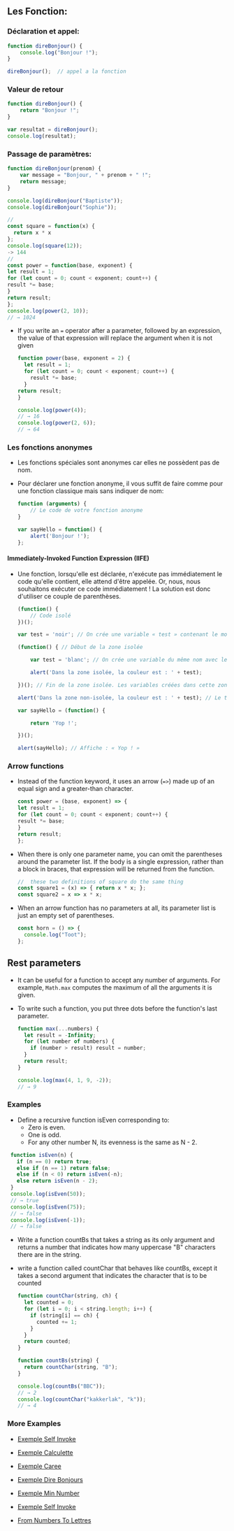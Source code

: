 ﻿## Les Fonction:

### Déclaration et appel:

```javascript
function direBonjour() {
    console.log("Bonjour !");
}

direBonjour(); 	// appel a la fonction


```

### Valeur de retour

```javascript
function direBonjour() {
    return "Bonjour !";
}

var resultat = direBonjour();
console.log(resultat);


```

### Passage de paramètres:

```javascript
function direBonjour(prenom) {
    var message = "Bonjour, " + prenom + " !";
    return message;
}

console.log(direBonjour("Baptiste"));
console.log(direBonjour("Sophie"));

//
const square = function(x) {
  return x * x
};
console.log(square(12));
-> 144
//
const power = function(base, exponent) {
let result = 1;
for (let count = 0; count < exponent; count++) {
result *= base;
}
return result;
};
console.log(power(2, 10));
// → 1024
```

* If you write an `=` operator after a parameter, followed by an expression, the value of that expression will replace the argument when it is not given

  ```javascript
  function power(base, exponent = 2) {
    let result = 1;
    for (let count = 0; count < exponent; count++) {
      result *= base;
    }
  return result;
  }

  console.log(power(4));
  // → 16
  console.log(power(2, 6));
  // → 64

  ```

### Les fonctions anonymes

* Les fonctions spéciales sont anonymes car elles ne possèdent pas de nom.
* Pour déclarer une fonction anonyme, il vous suffit de faire comme pour une fonction classique mais sans indiquer de nom:

  ```javascript
  function (arguments) {
      // Le code de votre fonction anonyme
  }

  var sayHello = function() {
      alert('Bonjour !');
  };
  ```

#### Immediately-Invoked Function Expression (IIFE)
* Une fonction, lorsqu'elle est déclarée, n'exécute pas immédiatement le code qu'elle contient, elle attend d'être appelée. Or, nous, nous souhaitons exécuter ce code immédiatement ! La solution est donc d'utiliser ce couple de parenthèses.

  ```javascript
  (function() {
      // Code isolé
  })();

  var test = 'noir'; // On crée une variable « test » contenant le mot « noir »

  (function() { // Début de la zone isolée

      var test = 'blanc'; // On crée une variable du même nom avec le contenu « blanc » dans la zone isolée

      alert('Dans la zone isolée, la couleur est : ' + test);

  })(); // Fin de la zone isolée. Les variables créées dans cette zone sont détruites.

  alert('Dans la zone non-isolée, la couleur est : ' + test); // Le texte final contient bien le mot « noir » vu que la « zone isolée » n'a aucune influence sur le reste du code

  var sayHello = (function() {

      return 'Yop !';

  })();

  alert(sayHello); // Affiche : « Yop ! »
  ```

### Arrow functions

* Instead of the function keyword, it uses an arrow (`=>`) made up of an equal sign and a greater-than character.
  
  ```javascript
  const power = (base, exponent) => {
  let result = 1;
  for (let count = 0; count < exponent; count++) {
  result *= base;
  }
  return result;
  };
  ```
* When there is only one parameter name, you can omit the parentheses around the parameter list. If the body is a single expression, rather than a block in braces, that expression will be returned from the function.

  ```javascript
  //  these two definitions of square do the same thing
  const square1 = (x) => { return x * x; };
  const square2 = x => x * x;
  ```
* When an arrow function has no parameters at all, its parameter list is just an empty set of parentheses.

  ```javascript
  const horn = () => {
    console.log("Toot");
  };
  ```
  


## Rest parameters

* It can be useful for a function to accept any number of arguments. For example, `Math.max` computes the maximum of all the arguments it is given.

* To write such a function, you put three dots before the function's last parameter.

  ```javascript
  function max(...numbers) {
    let result = -Infinity;
    for (let number of numbers) {
      if (number > result) result = number;
    }
    return result;
  }
  
  console.log(max(4, 1, 9, -2));
  // → 9
  ```

### Examples

* Define a recursive function isEven corresponding to: 
  * Zero is even.
  * One is odd.
  * For any other number N, its evenness is the same as N - 2.
 
 ```javascript
  function isEven(n) {
    if (n == 0) return true;
    else if (n == 1) return false;
    else if (n < 0) return isEven(-n);
    else return isEven(n - 2);
  }
  console.log(isEven(50));
  // → true
  console.log(isEven(75));
  // → false
  console.log(isEven(-1));
  // → false
  ```

* Write a function countBs that takes a string as its only argument and returns a number that indicates how many uppercase "B" characters there are in the string.

* write a function called countChar that behaves like countBs, except it takes a second argument that indicates the character that is to be counted 

  ```javascript
  function countChar(string, ch) {
    let counted = 0;
    for (let i = 0; i < string.length; i++) {
      if (string[i] == ch) {
        counted += 1;
      }
    }
    return counted;
  }

  function countBs(string) {
    return countChar(string, "B");
  }

  console.log(countBs("BBC"));
  // → 2
  console.log(countChar("kakkerlak", "k"));
  // → 4
  ```
  
### More Examples
* [Exemple Self Invoke](./html/selfInvoke.html)

* [Exemple Calculette](./html/calculatrice.html)
* [Exemple Caree](./html/caree.html)
* [Exemple Dire Bonjours](./html/dirBonjours.html)
* [Exemple Min Number](./html/min.html)
* [Exemple Self Invoke](./html/selfInvoke.html)
* [From Numbers To Lettres](./html/fromNumberToLettre.html)


